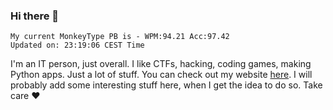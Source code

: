 ### Hi there 👋
<!-- PB START -->
```
My current MonkeyType PB is - WPM:94.21 Acc:97.42
Updated on: 23:19:06 CEST Time
```
<!-- PB END -->
I'm an IT person, just overall. I like CTFs, hacking, coding games, making Python apps. Just a lot of stuff.
You can check out my website [here](https://skill3472.github.io/).
I will probably add some interesting stuff here, when I get the idea to do so. Take care ❤️
